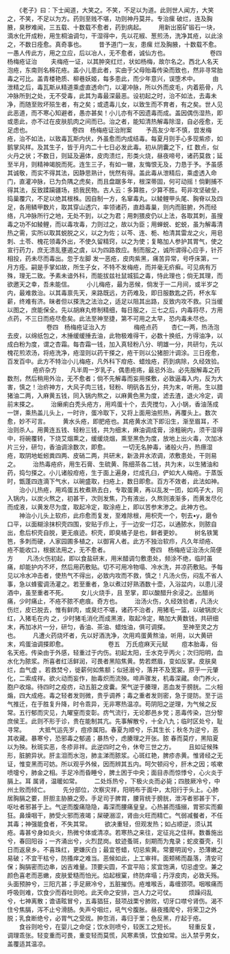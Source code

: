 <!-- { "loadSidebar": true } -->
　　《老子》曰：下士闻道，大笑之。不笑，不足以为道。此则世人闻方，大笑之，不笑，不足以为方。药则至贱不堪，功则神丹莫并。专治瘰 破烂，连及胸腋，臭秽难闻，三五载、十数载不愈者，药到病起。
　　用新出窑矿锻石一块，滴水化开成粉，用生桐油调匀，干湿得中，先以花椒、葱煎汤，洗净其疮，以此涂之，不数日痊愈。真奇事也。
　　昔予道门一友，患瘰 烂及胸腋，十数载不愈。一愚人传此方，用之立应，后以冶人，无不愈者，诚仙方也。
　　
　　
　　卷四杨梅疮证治
　　夫梅疮一证，以其肿突红烂，状如杨梅，故尔名之。西北人名天泡疮，东南则名棉花疮。盖小儿患此者，实由于父母贻毒传染而致也，然非寻常胎毒之可比。盖青楼艳质、柳巷妖姬，每多患此，而少年意兴，误堕术中。
　　由泄精之后，毒瓦斯从精道乘虚直透命门，以灌冲脉，所以外而皮毛，内着筋骨，凡冲脉所到之处，无不受毒，此其为毒最深最恶。设初起之时，治不如法，去毒未净，而随至败坏殒生者，有之矣；或遗毒儿女，以致生而不育者，有之矣。世人见此恶道，而不寒心知避者，愚亦甚矣！小儿亦有不因遗毒而成。盖因偶伤湿热，即或患此，亦不过在皮肤肌肉之间而已。治之者，能知清热解毒除湿，自必痊愈，无足虑也。
　　
　　
　　卷四　杨梅疮证治附案
　　予高友少年不慎，尝发梅疮，治不如法，以致毒瓦斯内伏，外虽愈而内成结毒。每夏月则手心多现紫疹，如鹅掌风样。及其生子，皆于月内二十七日必发此毒。初从阴囊之下，红 数点，似火丹之状；不数日，则延及遍体，皮肉溃烂，形类火烧，昼夜啼号，诸药莫救；延至半月，则精神竭脱而死。连生三子，有如一辙，友悔恨无及，力恳于予。予虽感其诚敬，而实不得其法，因静思熟计，恍然有得。盖此毒从泄精后，乘虚透入命门，直灌冲脉，已为负隅之虎矣，而且盘踞多年，根深蒂固，何可动摇！倘剿捕不得其法，反致蹂躏疆场，损我民物。古人云：多算胜，少算不胜。苟非攻坚破垒，捣巢覆穴，不足以绝其根株。因自制一方，名窜毒丸。以鲮鲤甲头尾、胸脊以及四足，各用鳞甲数片，取其穿山透穴，率领诸药，直趋毒巢，则内而脏腑，外而经络，凡冲脉所行之地，无处不到，以之为君；用刺猥皮仍以上法，各取其刺，虽搜毒之功不如鲮鲤，而以毒攻毒，力则过之，故以为臣；用蝉蜕、蛇蜕，虽为解毒清热之需，实所以取其蜕脱之义，以之为佐；以芩、连、栀、柏清其雷龙之火，用皂刺、土苓、槐花领毒外出，不使久留精窍，以之为使；复略加人参护其胃气，使之宣行药力，庶无溃乱壅遏之虞，以为四路救应。制而服之，诚所谓得心应手，针芥相投，药未尽而毒出。忽于左脚 发一恶疮，皮肉紫黑，痛苦异常，号呼床第，一月方痊。嗣是手掌如故，所生子女，不特不发梅疮，而并毫无疥癣。可见病有万殊，理无二致。予素未谙外科，而能拔兹社鼠城狐之毒，恃此理也；倘无其理，而欲邀天之幸，吾未能信。
　　小儿梅疮，最为恶候，倘发于一二月间，或半岁之内，最难救治。以其毒禀先天，来路既远，方药难及，即日服数匙之药，杯水车薪，终难有济。昧者但以搽洗之法治之，适足以阻其出路，反致内攻不救。只当缓以图之，庶能保全。先以胡麻丸修制精细，每日服之，三七之后，内毒将尽，方用点药，不三日而疮尽愈矣。此法至神至捷，第不可用之太早，恐内毒未尽也。
　　
　　
　　卷四　杨梅疮证治入方
　　
　　梅疮点药
　　杏仁一两，热汤泡去皮，以绵纸包之，木捶缓缓捶去油，此物极难得干，必数十换纸，方得油净，以成白粉为度，谓之杏霜。每杏霜一钱，加入真轻粉八分、明雄一分，共研匀，先以槐花煎浓汤，将疮洗净，疮湿则以药干搽之，疮干则以公猪胆汁调涂。三日痊愈，百发百中。此方不特治小儿梅疮，凡外科下疳疮、蜡烛疮，药到病除，久经效验。
　　
　　疮疥杂方
　　凡半周一岁乳子，偶患疮疡，最忌外治。必先服解毒之药数剂，然后稍用外治，无不愈者；倘不先解毒而妄用搽敷，必致逼毒入内，反为大害，慎之！治疥神方，大风子肉三钱，轻粉、明矾各五分，共为末，听用。生以腊猪油二两，入麻黄五钱，同入锅内熬之，以麻黄色黑为度，滤去渣，退火冷定，调前末搽之。
　　治癞痢白秃头疮方，用鸡蛋十个，去壳搅匀，入小锅，香油荡成一饼，乘热盖儿头上，一时许，蛋冷取下，又将上面用油煎热，再覆头上。数次愈，妙不可言。
　　黄水头疮，即肥疮也。其疮黄水流下即沿生，渐至眉耳，不治则杀人。用黄连五钱、轻粉三钱，共为细末，麻油调成膏，涂粗碗内，须干湿得中，将碗覆转，下烧艾烟熏之，缓缓烧烟，熏至黑色为度，放地上出火毒，次加冰片三分，研匀，香油调涂数次，即愈。
　　一切无名肿毒，诸般火丹，热瘭湿疮，取阴地蚯蚓粪四两、皮硝二两，共研末，新汲井水浓调，浓敷患处，干则易之。
　　治热毒疮疥，用生石膏、生硫黄、陈细茶各二钱，共为末，以生猪油和药，捣匀搽之。小儿诸般疳疮，生于面上遍身，烂成孔臼，俨如大人梅疮。于蒸饭时，甑蓬四连滴下气水，以碗盛取，扫疮上，数日即愈。百方不效者，此法如神。
　　治小儿热疮，用鸡蛋五枚煮熟去白，专取蛋黄，再以乱发一团，如鸡子大，同入锅内，以炭火熬之，初甚干，次则发焦，乃有液出，久熬则液渐多，而黄发尽化而成液，以黄发尽为度，取起冷定，取涂疮上，即以苦参末渗之。此神方也。
　　神治小儿头上软疖，此疖愈而复发，至难除根，用枳壳一个，刳去•y，磨令口平，以面糊涂抹枳壳四围，安贴于疖上，于一边安一灯芯，以通脓水，则脓自出，愈后枳壳自脱，更无痕迹。枳壳，即臭橘子是也，鲜者更妙。
　　树名铁篱笆，多刺而硬，人家园圃多植之，以御宵人者。此方不独治软疖，凡久年顽疮、 疮不能收口，根据法用之，无不愈者。
　　
　　
　　卷四　杨梅疮证治汤火简便方
　　凡汤火伤初起，即以食盐研末，用米醋调匀敷患处，频涂不绝，临时虽痛，却能护内不坏，然后用药敷贴。切不可用冷物塌、冷水洗，并凉药敷贴。予每见以冷水冲击者，使热气不得出，必致内攻而不救，慎之！凡汤火伤，闷乱不省人事，急以蜂蜜调汤灌之。若至重者，急以煮过好熟酒数十壶，入浴盆内，以患儿浸酒中，虽至重者不死。
　　女儿火烧手，且 至掌，即以酸醋升余浸之。出醋尚痛，少时痛止，不疮不脓不疤痕。奇方也。
　　治汤火伤，久经效验者，凡汤火伤烂，皮已脱去，惟有鲜肉，或臭烂不堪，诸药不治者，用猪毛一篮，以破锅炭火 红，入猪毛在内 之，少时猪毛消化而成黑液，取起冷定，略加大黄数钱，共研细末，再加冰片一分，研匀，香油、茶油、蜡烛油，俱可调搽。
　　至神至灵之方也。
　　凡遭火药烧坏者，先以好酒洗净，次用鸡蛋黄熬油，听用，以大黄研末，鸡蛋油调搽即愈。
　　
　　
　　卷五　万氏痘麻天元赋
　　痘本胎毒，俗名天疮。传染由于外感，轻重过于内伤。初起太阳，壬水克乎丙火；次归阳明，血水化为脓浆。所喜者红活鲜润，可畏者黑陷焦黄。势若燃眉，变如反掌。皮肤臭烂，血气虚 。若救焚兮，徙薪何如焦额；似拯溺兮，落井不及宽裳。原乎一元肇化，二索成祥。欲火动而妄作，胎毒炽而流殃。啼声骤发，机毒深藏。命门养火，胞户收熔。待四时之疫疠，动五脏之皮囊。荣气逆于腠理，恶血发于膀胱。二火相煽，四大成疮。毒之轻者发则微，贵乎调养；毒之重者发则密，急于提防。至于运气推迁，在于胜复升降，时令乖异，无非寒热温凉。苟阴阳之逆理，为气候之反常。五行郁而灾见，九曜窒而变彰。疠气流行，无论郡邑乡党；恶毒传染，岂分黎庶侯王。此则不形于诊，贵在能制其亢。先事解散兮，十全八九；临时区处兮，耻寻常。
　　大抵气运先岁，痘疹属阳。春夏为顺兮，乐其生长；秋冬为逆兮，恶其收藏。暴寒兮，恐邪毒之郁遏；暴热兮，虑腠理之开张。脓 春而莫疗，黑陷夏以为殃。秋斑实恶，冬疹非祥。此逆四时之令，休夸三世之方。
　　且如证候殊形，脏腑异状。肝主泪而水泡，肺主涕而脓浆。心斑红艳，脾疹赤黄。惟肾经之无证，惟变黑而可妨。所以观乎外候，因而辨其五内。呵欠顿闷兮，肝木之因；咳嗽喷嚏兮，肺金之相。手足冷而昏睡兮，脾土困于中央；面目赤而惊悸兮，心火炎于膈上。耳 属肾，温暖如常。
　　二处烁热兮，下极火炎而必毙；四肢厥冷兮，中州土败而倾亡。
　　先分部位，次察灾祥，阳明布于面中，太阳行于头上。心肺居胸膈之要，肝胆主胁腋之旁。手足司于脾胃，腰背统于膀胱，泄泻者邪甚于下，呕吐者邪甚于上。气逆而腹痛隐隐，毒深而腰痛皇皇。心热甚而搐搦，胃邪实而癫狂。鼻燥咽干，肺受火邪而液竭；屎硬溺涩，肾由火旺而精亡。气弱减餐者，不任其毒；神强能食者，不失其常。
　　欲决重轻，但观发热；如占顺逆，须认其疮。毒甚兮身如炎火，热微兮体或清凉。若寒热之来往，定征兆之佳祥。数番施出兮，春回阳谷；一齐涌出兮，火烈昆岗。蚊迹蚤斑，刻期而为鬼录；蛇皮蚕壳，引日而返泉乡。不喜珠红，更嫌灰白；最宜苍蜡，切忌紫黄。常要明润兮，恐薄嫩之易破；不宜干枯兮，防搔痒之难当。恶候如此，上工审祥。面颊稀而磊落，清安可保；胸膈密而边串，凶吉难量。顶要尖圆，不宜平陷；浆宜饱满，切忌虚空。兼之颜色喜老而恶嫩，皮肤爱糙而怕光。焰起根窠，终防痒塌；丹浮皮肉，必致夭殇。头面预肿兮，三阳亢甚；手足厥冷兮，五脏摧伤。疮堆喉舌，毒缠颈项。咽喉痛而呼吸则难，饮食少而吞吐则呛。此天命之安排，岂人力之可仗。
　　烦躁闷乱兮，七神离散；谵语眩冒兮，五毒猖狂，鼓项战栗兮肺败，切牙口噤兮肾伤。渴不住兮焦膈，泻不止兮滑肠。失声兮咽烂，吼气兮腹胀。昼夜搔爬兮，将荣卫之外脱；乳食断绝兮，必胃气之受戕。肿忽消，毒归于里；色反黑，疔起于疮。
　　食谷则呛兮，在婴儿之命促；饮水则喷兮，较医工之短长。
　　轻重反复，调理乖张。轻变重而可畏，重变轻而莫慌，风寒素慎，饮食如常。出入禁乎男女，盖覆适其温凉。

